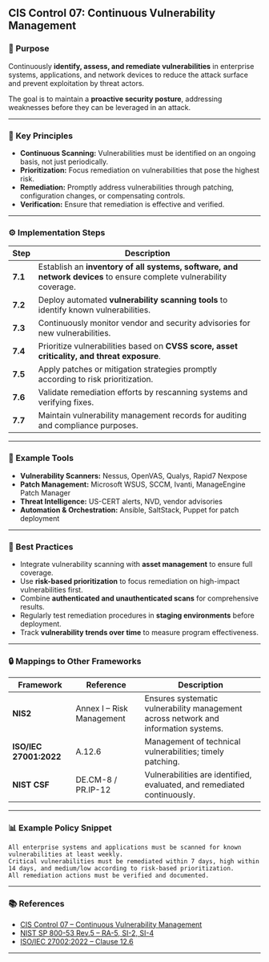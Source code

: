 ## CIS Control 07: Continuous Vulnerability Management

### 🎯 Purpose

Continuously **identify, assess, and remediate vulnerabilities** in enterprise systems, applications, and network devices to reduce the attack surface and prevent exploitation by threat actors.

The goal is to maintain a **proactive security posture**, addressing weaknesses before they can be leveraged in an attack.

---

### 🧩 Key Principles

* **Continuous Scanning:** Vulnerabilities must be identified on an ongoing basis, not just periodically.
* **Prioritization:** Focus remediation on vulnerabilities that pose the highest risk.
* **Remediation:** Promptly address vulnerabilities through patching, configuration changes, or compensating controls.
* **Verification:** Ensure that remediation is effective and verified.

---

### ⚙️ Implementation Steps

| Step    | Description                                                                                                         |
| ------- | ------------------------------------------------------------------------------------------------------------------- |
| **7.1** | Establish an **inventory of all systems, software, and network devices** to ensure complete vulnerability coverage. |
| **7.2** | Deploy automated **vulnerability scanning tools** to identify known vulnerabilities.                                |
| **7.3** | Continuously monitor vendor and security advisories for new vulnerabilities.                                        |
| **7.4** | Prioritize vulnerabilities based on **CVSS score, asset criticality, and threat exposure**.                         |
| **7.5** | Apply patches or mitigation strategies promptly according to risk prioritization.                                   |
| **7.6** | Validate remediation efforts by rescanning systems and verifying fixes.                                             |
| **7.7** | Maintain vulnerability management records for auditing and compliance purposes.                                     |

---

### 🧰 Example Tools

* **Vulnerability Scanners:** Nessus, OpenVAS, Qualys, Rapid7 Nexpose
* **Patch Management:** Microsoft WSUS, SCCM, Ivanti, ManageEngine Patch Manager
* **Threat Intelligence:** US-CERT alerts, NVD, vendor advisories
* **Automation & Orchestration:** Ansible, SaltStack, Puppet for patch deployment

---

### 🧠 Best Practices

* Integrate vulnerability scanning with **asset management** to ensure full coverage.
* Use **risk-based prioritization** to focus remediation on high-impact vulnerabilities first.
* Combine **authenticated and unauthenticated scans** for comprehensive results.
* Regularly test remediation procedures in **staging environments** before deployment.
* Track **vulnerability trends over time** to measure program effectiveness.

---

### 🔒 Mappings to Other Frameworks

| Framework              | Reference                 | Description                                                                         |
| ---------------------- | ------------------------- | ----------------------------------------------------------------------------------- |
| **NIS2**               | Annex I – Risk Management | Ensures systematic vulnerability management across network and information systems. |
| **ISO/IEC 27001:2022** | A.12.6                    | Management of technical vulnerabilities; timely patching.                           |
| **NIST CSF**           | DE.CM-8 / PR.IP-12        | Vulnerabilities are identified, evaluated, and remediated continuously.             |

---

### 📊 Example Policy Snippet

```text
All enterprise systems and applications must be scanned for known vulnerabilities at least weekly.  
Critical vulnerabilities must be remediated within 7 days, high within 14 days, and medium/low according to risk-based prioritization.  
All remediation actions must be verified and documented.
```

---

### 📚 References

* [CIS Control 07 – Continuous Vulnerability Management](https://www.cisecurity.org/controls/continuous-vulnerability-management)
* [NIST SP 800-53 Rev.5 – RA-5, SI-2, SI-4](https://csrc.nist.gov/publications/detail/sp/800-53/rev-5/final)
* [ISO/IEC 27002:2022 – Clause 12.6](https://www.iso.org/standard/75652.html)

---
